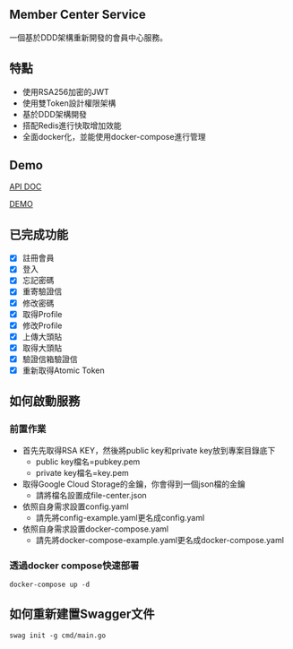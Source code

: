 ## Member Center Service
一個基於DDD架構重新開發的會員中心服務。

## 特點
- 使用RSA256加密的JWT
- 使用雙Token設計權限架構
- 基於DDD架構開發
- 搭配Redis進行快取增加效能
- 全面docker化，並能使用docker-compose進行管理

## Demo
[API DOC](https://member-center.jmh-su.com)

[DEMO](https://member.jmh-su.com)

## 已完成功能
- [x] 註冊會員
- [x] 登入
- [x] 忘記密碼
- [x] 重寄驗證信
- [x] 修改密碼
- [X] 取得Profile
- [X] 修改Profile
- [x] 上傳大頭貼
- [X] 取得大頭貼
- [X] 驗證信箱驗證信
- [x] 重新取得Atomic Token

## 如何啟動服務
### 前置作業
- 首先先取得RSA KEY，然後將public key和private key放到專案目錄底下
    - public key檔名=pubkey.pem
    - private key檔名=key.pem
- 取得Google Cloud Storage的金鑰，你會得到一個json檔的金鑰
    - 請將檔名設置成file-center.json
- 依照自身需求設置config.yaml
    - 請先將config-example.yaml更名成config.yaml
- 依照自身需求設置docker-compose.yaml
    - 請先將docker-compose-example.yaml更名成docker-compose.yaml
### 透過docker compose快速部署
```
docker-compose up -d
```

## 如何重新建置Swagger文件
```
swag init -g cmd/main.go
```